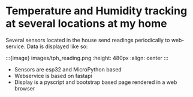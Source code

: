 # Temperature and Humidity tracking at several locations at my home

Several sensors located in the house send readings periodically to web-service. Data is displayed like so:

:::{image} images/tph_reading.png
:height: 480px
:align: center
:::

- Sensors are esp32 and MicroPython based
- Webservice is based on fastapi
- Display is a pyscript and bootstrap based page rendered in a web browser
